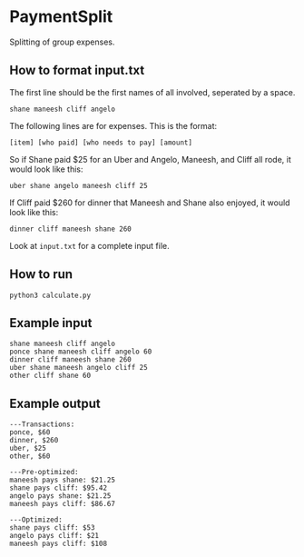 # PaymentSplit
Splitting of group expenses.

## How to format input.txt
The first line should be the first names of all involved, seperated by a space.
~~~~
shane maneesh cliff angelo
~~~~

The following lines are for expenses. This is the format:
~~~~
[item] [who paid] [who needs to pay] [amount]
~~~~

So if Shane paid $25 for an Uber and Angelo, Maneesh, and Cliff all rode, it would look like this:
~~~~
uber shane angelo maneesh cliff 25
~~~~

If Cliff paid $260 for dinner that Maneesh and Shane also enjoyed, it would look like this:
~~~~
dinner cliff maneesh shane 260
~~~~

Look at `input.txt` for a complete input file.


## How to run
~~~~
python3 calculate.py
~~~~


## Example input
~~~~
shane maneesh cliff angelo
ponce shane maneesh cliff angelo 60
dinner cliff maneesh shane 260
uber shane maneesh angelo cliff 25
other cliff shane 60
~~~~

## Example output
~~~~
---Transactions:
ponce, $60
dinner, $260
uber, $25
other, $60

---Pre-optimized:
maneesh pays shane: $21.25
shane pays cliff: $95.42
angelo pays shane: $21.25
maneesh pays cliff: $86.67

---Optimized:
shane pays cliff: $53
angelo pays cliff: $21
maneesh pays cliff: $108
~~~~
